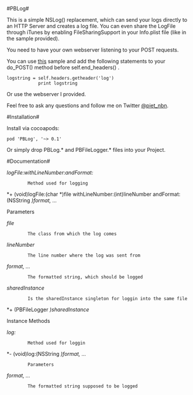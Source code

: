 #PBLog#

This is a simple NSLog() replacement, which can send your logs directly to an HTTP Server and creates a log file.
You can even share the LogFile through iTunes by enabling FileSharingSupport in your Info.plist file (like in the sample provided).

You need to have your own webserver listening to your POST requests.

You can use [this](http://fragments.turtlemeat.com/pythonwebserver.php) sample and add the following statements 
to your do_POST() method before self.end_headers() .

<pre><code>logstring = self.headers.getheader('log')           
            print logstring</code></pre>
            
            
Or use the webserver I provided.
            
Feel free to ask any questions and follow me on Twitter [@piet_nbn](https://www.twitter.com/piet_nbn).

#Installation#

Install via cocoapods:

    pod 'PBLog', '~> 0.1'
    
Or simply drop PBLog.* and PBFileLogger.* files into your Project.

#Documentation#

*logFile:withLineNumber:andFormat:*

            Method used for logging

*+ (void)logFile:(char *)file withLineNumber:(int)lineNumber andFormat:(NSString *)format, ...*

Parameters

*file*

            The class from which the log comes

*lineNumber*

            The line number where the log was sent from

*format, …*

            The formatted string, which should be logged

*sharedInstance*

            Is the sharedInstance singleton for loggin into the same file

*+ (PBFileLogger *)sharedInstance*

Instance Methods

*log:*

            Method used for loggin

*- (void)log:(NSString *)format, ...*

            Parameters

*format, …*

            The formatted string supposed to be logged
